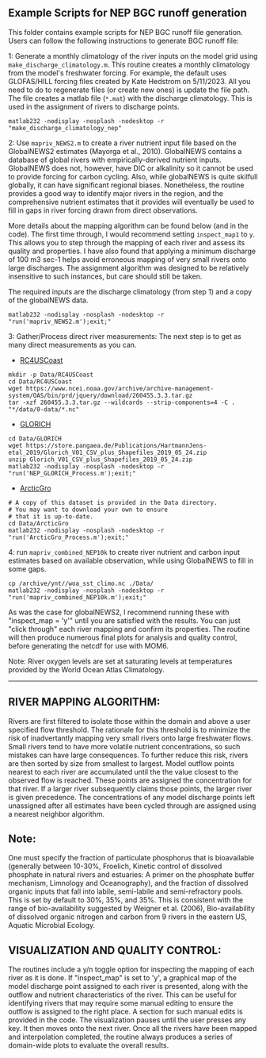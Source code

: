 ## Example Scripts for NEP BGC runoff generation 

This folder contains example scripts for NEP BGC runoff file generation. Users can follow the following instructions to generate BGC runoff file:

1: Generate a monthly climatology of the river inputs on the model grid
using `make_discharge_climatology.m`.  This routine creates a monthly climatology
from the model's freshwater forcing.  For example, the default uses GLOFAS/HILL
forcing files created by Kate Hedstrom on 5/11/2023.  All you need to do to
regenerate files (or create new ones) is update the file path.  The file creates
a matlab file (`*.mat`) with the discharge climatology.  This is used in the
assignment of rivers to discharge points.
```
matlab232 -nodisplay -nosplash -nodesktop -r "make_discharge_climatology_nep"
```

2: Use `mapriv_NEWS2.m` to create a river nutrient input file based on the
GlobalNEWS2 estimates (Mayorga et al., 2010).  GlobalNEWS contains a 
database of global rivers with empirically-derived nutrient inputs.  GlobalNEWS
does not, however, have DIC or alkalinity so it cannot be used to provide forcing for
carbon cycling.  Also, while globalNEWS is quite skilfull globally, it can 
have significant regional biases.  Nonetheless, the routine provides a good
way to identify major rivers in the region, and the comprehensive nutrient
estimates that it provides will eventually be used to fill in gaps in river
forcing drawn from direct observations.

More details about the mapping algorithm can be found below (and in the code). 
The first time through, I would recommend setting `inspect_map1` to `y`.
This allows you to step through the mapping of each river and assess its 
quality and properties.  I have also found that applying a minimum discharge
of 100 m3 sec-1 helps avoid erroneous mapping of very small rivers onto
large discharges.  The assignment algorithm was designed to be relatively
insensitive to such instances, but care should still be taken. 

The required inputs are the discharge climatology (from step 1) and a copy
of the globalNEWS data.
```
matlab232 -nodisplay -nosplash -nodesktop -r "run('mapriv_NEWS2.m');exit;"
```

3: Gather/Process direct river measurements: The next step is to get as many
direct measurements as you can.

 - [RC4USCoast](https://www.ncei.noaa.gov/access/metadata/landing-page/bin/iso?id=gov.noaa.nodc:0260455)
```
mkdir -p Data/RC4USCoast 
cd Data/RC4USCoast 
wget https://www.ncei.noaa.gov/archive/archive-management-system/OAS/bin/prd/jquery/download/260455.3.3.tar.gz
tar -xzf 260455.3.3.tar.gz --wildcards --strip-components=4 -C . "*/data/0-data/*.nc"
```

 - [GLORICH](https://www.geo.uni-hamburg.de/en/geologie/forschung/aquatische-geochemie/glorich.html)
```
cd Data/GLORICH
wget https://store.pangaea.de/Publications/HartmannJens-etal_2019/Glorich_V01_CSV_plus_Shapefiles_2019_05_24.zip 
unzip Glorich_V01_CSV_plus_Shapefiles_2019_05_24.zip
matlab232 -nodisplay -nosplash -nodesktop -r "run('NEP_GLORICH_Process.m');exit;"
```

 - [ArcticGro](https://arcticgreatrivers.org/data/)
```
# A copy of this dataset is provided in the Data directory.
# You may want to download your own to ensure
# that it is up-to-date.
cd Data/ArcticGro
matlab232 -nodisplay -nosplash -nodesktop -r "run('ArcticGro_Process.m');exit;"
```
4: run `mapriv_combined_NEP10k` to create river nutrient and carbon input
estimates based on available observation, while using GlobalNEWS to fill in
some gaps. 
```
cp /archive/ynt//woa_sst_climo.nc ./Data/
matlab232 -nodisplay -nosplash -nodesktop -r "run('mapriv_combined_NEP10k.m');exit;"
```
As was the case for globalNEWS2, I recommend running these with "inspect_map = 'y'" until
you are satisfied with the results.  You can just "click through" each river mapping and 
confirm its properties.  The routine will then produce numerous final plots for analysis
and quality control, before generating the netcdf for use with MOM6.

Note: River oxygen levels are set at saturating levels at temperatures provided by the 
World Ocean Atlas Climatology.
___________________________________________________________________________________________

## RIVER MAPPING ALGORITHM: 
Rivers are first filtered to isolate those within the domain and
above a user specified flow threshold.  The rationale for this threshold is to minimize the 
risk of inadvertantly mapping very small rivers onto large freshwater flows.  Small rivers
tend to have more volatile nutrient concentrations, so such mistakes can have large consequences.
To further reduce this risk, rivers are then sorted by size from smallest to largest.  Model
outflow points nearest to each river are accumulated until the the value closest to the observed
flow is reached.  These points are assigned the concentration for that river.  If a larger river
subsequently claims those points, the larger river is given precedence.  The concentrations of
any model discharge points left unassigned after all estimates have been cycled through
are assigned using a nearest neighbor algorithm.

## Note: 
One must specify the fraction of particulate phosphorus that is bioavailable (generally between
10-30%, Froelich, Kinetic control of dissolved phosphate in natural rivers and estuaries: A primer
on the phosphate buffer mechanism, Limnology and Oceanography), and the fraction of dissolved organic
inputs that fall into labile, semi-labile and semi-refractory pools.  This is set by default to 30%, 35%,
and 35%.  This is consistent with the range of bio-availability suggested by Weigner et al. (2006),
Bio-availability of dissolved organic nitrogen and carbon from 9 rivers in the eastern US, Aquatic
Microbial Ecology.

## VISUALIZATION AND QUALITY CONTROL: 
The routines include a y/n toggle option for inspecting the
mapping of each river as it is done.  If "inspect_map" is set to 'y', a graphical map of the
model discharge point assigned to each river is presented, along with the outflow and nutrient
characteristics of the river.  This can be useful for identifying rivers that may require some
manual editing to ensure the outflow is assigned to the right place.  A section for such manual
edits is provided in the code.  The visualization pauses until the user presses any key.  It 
then moves onto the next river.  Once all the rivers have been mapped and interpolation completed,
the routine always produces a series of domain-wide plots to evaluate the overall results.
